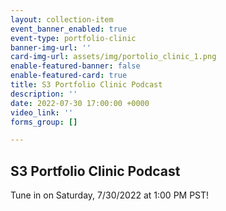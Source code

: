 ```yaml
---
layout: collection-item
event_banner_enabled: true
event-type: portfolio-clinic
banner-img-url: ''
card-img-url: assets/img/portolio_clinic_1.png
enable-featured-banner: false
enable-featured-card: true
title: S3 Portfolio Clinic Podcast
description: ''
date: 2022-07-30 17:00:00 +0000
video_link: ''
forms_group: []

---
```

## S3 Portfolio Clinic Podcast

Tune in on Saturday, 7/30/2022 at 1:00 PM PST!